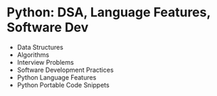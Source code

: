 # Python: DSA, Language Features, Software Dev

- Data Structures
- Algorithms
- Interview Problems
- Software Development Practices
- Python Language Features
- Python Portable Code Snippets